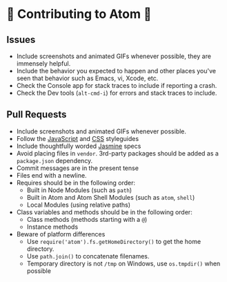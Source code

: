 # :tada: Contributing to Atom :tada:

## Issues
  * Include screenshots and animated GIFs whenever possible, they are immensely
    helpful.
  * Include the behavior you expected to happen and other places you've seen
    that behavior such as Emacs, vi, Xcode, etc.
  * Check the Console app for stack traces to include if reporting a crash.
  * Check the Dev tools (`alt-cmd-i`) for errors and stack traces to include.

## Pull Requests
  * Include screenshots and animated GIFs whenever possible.
  * Follow the [JavaScript](https://github.com/styleguide/javascript) and
    [CSS](https://github.com/styleguide/css) styleguides
  * Include thoughtfully worded [Jasmine](http://pivotal.github.com/jasmine/)
    specs
  * Avoid placing files in `vendor`. 3rd-party packages should be added as a
    `package.json` dependency.
  * Commit messages are in the present tense
  * Files end with a newline.
  * Requires should be in the following order:
    * Built in Node Modules (such as `path`)
    * Built in Atom and Atom Shell Modules (such as `atom`, `shell`)
    * Local Modules (using relative paths)
  * Class variables and methods should be in the following order:
    * Class methods (methods starting with a `@`)
    * Instance methods
  * Beware of platform differences
    * Use `require('atom').fs.getHomeDirectory()` to get the home directory.
    * Use `path.join()` to concatenate filenames.
    * Temporary directory is not `/tmp` on Windows, use `os.tmpdir()` when
      possible
